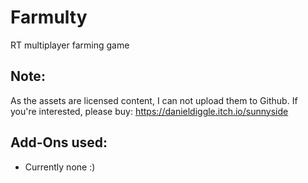 # Farmulty

RT multiplayer farming game

## Note:

As the assets are licensed content, I can not upload them to Github. If you're interested, please buy: https://danieldiggle.itch.io/sunnyside

## Add-Ons used:

- Currently none :)